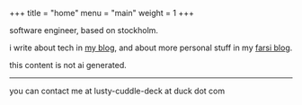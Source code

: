 +++
title = "home"
menu = "main"
weight = 1
+++

software engineer, based on stockholm.

i write about tech in [my blog](/blog), and about more personal stuff in my [farsi blog](https://fa.arashtaher.com/).

this content is not ai generated.

---

you can contact me at lusty-cuddle-deck at duck dot com
